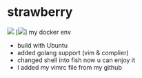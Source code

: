 # strawberry 
[![](https://images.microbadger.com/badges/version/arthurkiller/strawberry.svg)](http://microbadger.com/images/arthurkiller/strawberry "Get your own version badge on microbadger.com") [![](https://images.microbadger.com/badges/image/arthurkiller/strawberry.svg)]
my docker env

* build with Ubuntu
* added golang support (vim & complier)
* changed shell into fish now u can enjoy it
* I added my vimrc file from my github

